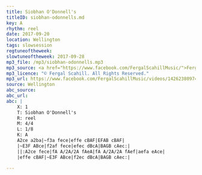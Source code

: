 ```yaml
---
title: Siobhan O'Donnell's
titleID: siobhan-odonnells.md
key: A
rhythm: reel
date: 2017-09-20
location: Wellington
tags: slowsession 
regtuneoftheweek:
slowtuneoftheweek: 2017-09-28
mp3_file: /mp3/siobhan-odonnells.mp3
mp3_source: <a href="https://www.facebook.com/FergalScahillMusic/">Fergal Scahill</a>, member of <a href="http://www.webanjo3.com/">We Banjo 3</a>
mp3_licence: "© Fergal Scahill. All Rights Reserved."
mp3_url: https://www.facebook.com/FergalScahillMusic/videos/1426238097472521/
source: Wellington
abc_source:
abc_url:
abc: |
    X: 1
    T: Siobhan O'Donnell's
    R: reel
    M: 4/4
    L: 1/8
    K: A
    A2ce a2ba|~f3a fece|effe cBAF|EFAB cBAF|
    |~E3F ABce|f2af fece|efec dBcA|BAGB cAec:|
    ||:A2ce fece|fA A/2A/2A fAeA|fA A/2A/2A fAef|aefa eAce|
    |effe cBAF|~E3F ABce|f2ec dBcA|BAGB cAec:|

---
```

